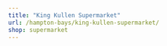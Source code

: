 ```yaml
---
title: "King Kullen Supermarket"
url: /hampton-bays/king-kullen-supermarket/
shop: supermarket
---
```

